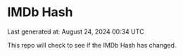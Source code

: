 # IMDb Hash

Last generated at: August 24, 2024 00:34 UTC

This repo will check to see if the IMDb Hash has changed.